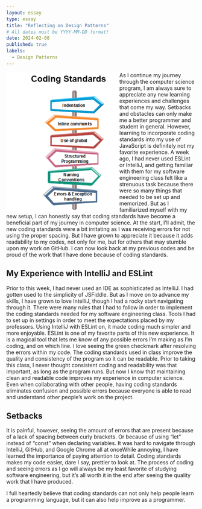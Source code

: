 ```yaml
---
layout: essay
type: essay
title: "Reflecting on Design Patterns"
# All dates must be YYYY-MM-DD format!
date: 2024-02-08
published: true
labels:
  - Design Patterns
---
```


<img width="300px" class="rounded float-start pe-4" style="float: left" src="../img/software-engineering-coding2.png"> 
As I continue my journey through the computer science program, I am always sure to appreciate any new learning experiences and challenges that come my way. Setbacks and obstacles can only make me a better programmer and student in general. However, learning to incorporate coding standards into my use of JavaScript is definitely not my favorite experience. A week ago, I had never used ESLint or IntelliJ, and getting familiar with them for my software engineering class felt like a strenuous task because there were so many things that needed to be set up and memorized. But as I familiarized myself with my new setup, I can honestly say that coding standards have become a beneficial part of my journey in computer science. At the start, I’ll admit, the new coding standards were a bit irritating as I was receiving errors for not using the proper spacing. But I have grown to appreciate it because it adds readability to my codes, not only for me, but for others that may stumble upon my work on GitHub. I can now look back at my previous codes and be proud of the work that I have done because of coding standards.

## My Experience with IntelliJ and ESLint
Prior to this week, I had never used an IDE as sophisticated as IntelliJ. I had gotten used to the simplicity of JSFiddle. But as I move on to advance my skills, I have grown to love IntelliJ, though I had a rocky start navigating through it. There were many rules that I had to follow in order to implement the coding standards needed for my software engineering class. Tools I had to set up in settings in order to meet the expectations placed by my professors. Using IntelliJ with ESLint on, it made coding much simpler and more enjoyable. ESLint is one of my favorite parts of this new experience. It is a magical tool that lets me know of any possible errors I’m making as I’m coding, and on which line. I love seeing the green checkmark after resolving the errors within my code. The coding standards used in class improve the quality and consistency of the program so it can be readable. Prior to taking this class, I never thought consistent coding and readability was that important, as long as the program runs. But now I know that maintaining clean and readable code improves my experience in computer science. Even when collaborating with other people, having coding standards eliminates confusion and possible errors because everyone is able to read and understand other people’s work on the project.

## Setbacks
It is painful, however, seeing the amount of errors that are present because of a lack of spacing between curly brackets. Or because of using “let” instead of “const” when declaring variables. It was hard to navigate through IntelliJ, GitHub, and Google Chrome all at onceWhile annoying, I have learned the importance of paying attention to detail. Coding standards makes my code easier, dare I say, prettier to look at. The process of coding and seeing errors as I go will always be my least favorite of studying software engineering, but it’s all worth it in the end after seeing the quality work that I have produced. 

I full heartedly believe that coding standards can not only help people learn a programming language, but it can also help improve as a programmer. 
